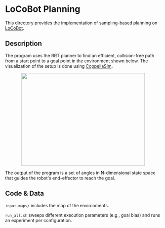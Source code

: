 # LoCoBot Planning
This directory provides the implementation of sampling-based planning on
[LoCoBot](http://www.locobot.org).

## Description
The program uses the RRT planner to find an efficient, collision-free path from
a start point to a goal point in the environment shown below. The visualization
of the setup is done using [CoppeliaSim](https://www.coppeliarobotics.com).

<p align="center">
  <img
    width="400"
    height="300"
    src="../../../.images/locobot.gif"
  >
</p>

The output of the program is a set of angles in N-dimensional state space that
guides the robot's end-effector to reach the goal.

## Code & Data
`input-maps/` includes the map of the environments.

`run_all.sh` sweeps different execution parameters (e.g., goal bias) and runs
an experiment per configuration.
